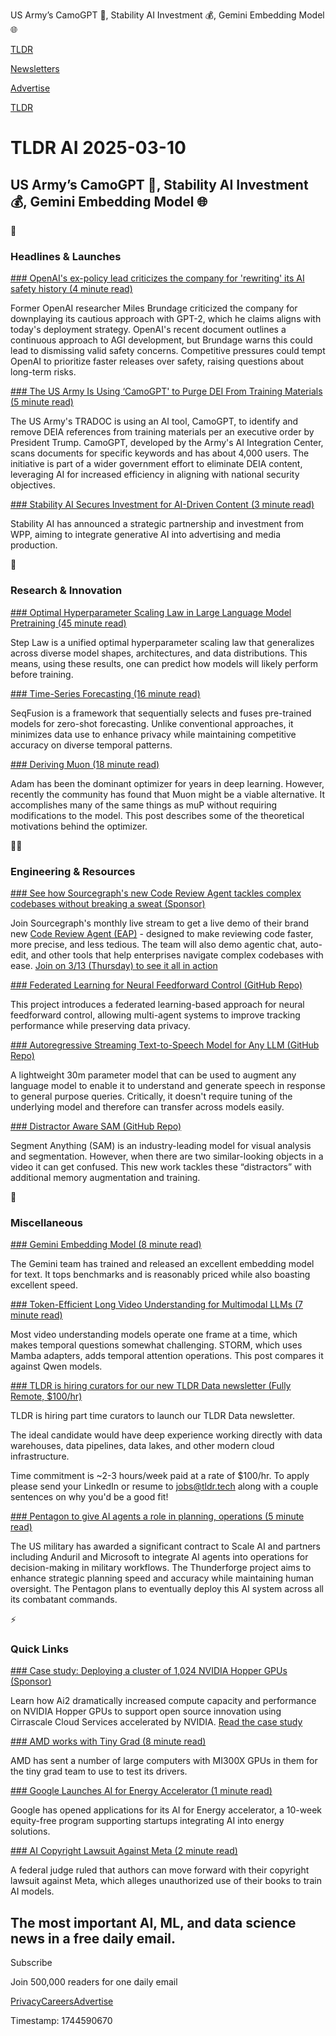 US Army’s CamoGPT 🤖, Stability AI Investment 💰, Gemini Embedding Model 🌐

[TLDR](/)

[Newsletters](/newsletters)

[Advertise](https://advertise.tldr.tech/)

[TLDR](/)

# TLDR AI 2025-03-10

## US Army’s CamoGPT 🤖, Stability AI Investment 💰, Gemini Embedding Model 🌐

🚀

### Headlines & Launches

[### OpenAI's ex-policy lead criticizes the company for 'rewriting' its AI safety history (4 minute read)](https://techcrunch.com/2025/03/06/openais-ex-policy-lead-criticizes-the-company-for-rewriting-its-ai-safety-history/?utm_source=tldrai)

Former OpenAI researcher Miles Brundage criticized the company for downplaying its cautious approach with GPT-2, which he claims aligns with today's deployment strategy. OpenAI's recent document outlines a continuous approach to AGI development, but Brundage warns this could lead to dismissing valid safety concerns. Competitive pressures could tempt OpenAI to prioritize faster releases over safety, raising questions about long-term risks.

[### The US Army Is Using ‘CamoGPT' to Purge DEI From Training Materials (5 minute read)](https://www.wired.com/story/the-us-army-is-using-camogpt-to-purge-dei-from-training-materials/?utm_source=tldrai)

The US Army's TRADOC is using an AI tool, CamoGPT, to identify and remove DEIA references from training materials per an executive order by President Trump. CamoGPT, developed by the Army's AI Integration Center, scans documents for specific keywords and has about 4,000 users. The initiative is part of a wider government effort to eliminate DEIA content, leveraging AI for increased efficiency in aligning with national security objectives.

[### Stability AI Secures Investment for AI-Driven Content (3 minute read)](https://stability.ai/news/stability-ai-announces-investment-from-wpp-and-new-partnership-to-shape-the-future-of-media-and-entertainment-production?utm_source=tldrai)

Stability AI has announced a strategic partnership and investment from WPP, aiming to integrate generative AI into advertising and media production.

🧠

### Research & Innovation

[### Optimal Hyperparameter Scaling Law in Large Language Model Pretraining (45 minute read)](https://arxiv.org/abs/2503.04715?utm_source=tldrai)

Step Law is a unified optimal hyperparameter scaling law that generalizes across diverse model shapes, architectures, and data distributions. This means, using these results, one can predict how models will likely perform before training.

[### Time-Series Forecasting (16 minute read)](https://arxiv.org/abs/2503.02836v1?utm_source=tldrai)

SeqFusion is a framework that sequentially selects and fuses pre-trained models for zero-shot forecasting. Unlike conventional approaches, it minimizes data use to enhance privacy while maintaining competitive accuracy on diverse temporal patterns.

[### Deriving Muon (18 minute read)](https://jeremybernste.in/writing/deriving-muon?utm_source=tldrai)

Adam has been the dominant optimizer for years in deep learning. However, recently the community has found that Muon might be a viable alternative. It accomplishes many of the same things as muP without requiring modifications to the model. This post describes some of the theoretical motivations behind the optimizer.

👨‍💻

### Engineering & Resources

[### See how Sourcegraph's new Code Review Agent tackles complex codebases without breaking a sweat (Sponsor)](https://streamyard.com/watch/8qaRAntCryHS?utm_source=tldrai)

Join Sourcegraph's monthly live stream to get a live demo of their brand new [Code Review Agent (EAP)](https://sourcegraph.com/agents) - designed to make reviewing code faster, more precise, and less tedious. The team will also demo agentic chat, auto-edit, and other tools that help enterprises navigate complex codebases with ease. [Join on 3/13 (Thursday) to see it all in action](https://streamyard.com/watch/8qaRAntCryHS)

[### Federated Learning for Neural Feedforward Control (GitHub Repo)](https://github.com/j-cap/FL-based-neural-FF-control?utm_source=tldrai)

This project introduces a federated learning-based approach for neural feedforward control, allowing multi-agent systems to improve tracking performance while preserving data privacy.

[### Autoregressive Streaming Text-to-Speech Model for Any LLM (GitHub Repo)](https://github.com/mbzuai-oryx/LLMVoX?utm_source=tldrai)

A lightweight 30m parameter model that can be used to augment any language model to enable it to understand and generate speech in response to general purpose queries. Critically, it doesn't require tuning of the underlying model and therefore can transfer across models easily.

[### Distractor Aware SAM (GitHub Repo)](https://github.com/jovanavidenovic/DAM4SAM/?utm_source=tldrai)

Segment Anything (SAM) is an industry-leading model for visual analysis and segmentation. However, when there are two similar-looking objects in a video it can get confused. This new work tackles these “distractors” with additional memory augmentation and training.

🎁

### Miscellaneous

[### Gemini Embedding Model (8 minute read)](https://developers.googleblog.com/en/gemini-embedding-text-model-now-available-gemini-api/?utm_source=tldrai)

The Gemini team has trained and released an excellent embedding model for text. It tops benchmarks and is reasonably priced while also boasting excellent speed.

[### Token-Efficient Long Video Understanding for Multimodal LLMs (7 minute read)](https://research.nvidia.com/labs/lpr/storm/?utm_source=tldrai)

Most video understanding models operate one frame at a time, which makes temporal questions somewhat challenging. STORM, which uses Mamba adapters, adds temporal attention operations. This post compares it against Qwen models.

[### TLDR is hiring curators for our new TLDR Data newsletter (Fully Remote, $100/hr)](mailto:jobs@tldr.tech?utm_source=tldrai)

TLDR is hiring part time curators to launch our TLDR Data newsletter.

The ideal candidate would have deep experience working directly with data warehouses, data pipelines, data lakes, and other modern cloud infrastructure.

Time commitment is ~2-3 hours/week paid at a rate of $100/hr. To apply please send your LinkedIn or resume to [jobs@tldr.tech](mailto:jobs@tldr.tech) along with a couple sentences on why you'd be a good fit!

[### Pentagon to give AI agents a role in planning, operations (5 minute read)](https://www.theregister.com/2025/03/05/dod_taps_scale_to_bring/?utm_source=tldrai)

The US military has awarded a significant contract to Scale AI and partners including Anduril and Microsoft to integrate AI agents into operations for decision-making in military workflows. The Thunderforge project aims to enhance strategic planning speed and accuracy while maintaining human oversight. The Pentagon plans to eventually deploy this AI system across all its combatant commands.

⚡️

### Quick Links

[### Case study: Deploying a cluster of 1,024 NVIDIA Hopper GPUs (Sponsor)](https://www.cirrascale.com/ai2-case-study?utm_campaign=9070104-Ai2%20Case%20Study&amp;utm_source=email&amp;utm_term=TLDR&amp;utm_content=TLDR%20Email)

Learn how Ai2 dramatically increased compute capacity and performance on NVIDIA Hopper GPUs to support open source innovation using Cirrascale Cloud Services accelerated by NVIDIA. [Read the case study](https://www.cirrascale.com/ai2-case-study?utm_campaign=9070104-Ai2%20Case%20Study&utm_source=email&utm_term=TLDR&utm_content=TLDR%20Email)

[### AMD works with Tiny Grad (8 minute read)](https://geohot.github.io//blog/jekyll/update/2025/03/08/AMD-YOLO.html?utm_source=tldrai)

AMD has sent a number of large computers with MI300X GPUs in them for the tiny grad team to use to test its drivers.

[### Google Launches AI for Energy Accelerator (1 minute read)](https://blog.google/outreach-initiatives/sustainability/google-for-startups-accelerator-ai-energy/?utm_source=tldrai)

Google has opened applications for its AI for Energy accelerator, a 10-week equity-free program supporting startups integrating AI into energy solutions.

[### AI Copyright Lawsuit Against Meta (2 minute read)](https://techcrunch.com/2025/03/08/judge-allows-authors-ai-copyright-lawsuit-against-meta-to-move-forward/?utm_source=tldrai)

A federal judge ruled that authors can move forward with their copyright lawsuit against Meta, which alleges unauthorized use of their books to train AI models.

## The most important AI, ML, and data science news in a free daily email.

Subscribe

Join 500,000 readers for one daily email

[Privacy](/privacy)[Careers](https://jobs.ashbyhq.com/tldr.tech)[Advertise](/ai/advertise)

Timestamp: 1744590670